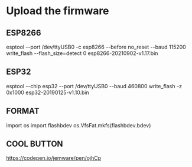 # Upload the firmware

## ESP8266

esptool --port /dev/ttyUSB0 -c esp8266 --before no_reset --baud 115200 write_flash  --flash_size=detect 0 esp8266-20210902-v1.17.bin

## ESP32

esptool --chip esp32 --port /dev/ttyUSB0 --baud 460800 write_flash -z 0x1000 esp32-20190125-v1.10.bin

## FORMAT

import os
import flashbdev
os.VfsFat.mkfs(flashbdev.bdev)

## COOL BUTTON

https://codepen.io/jemware/pen/ojhCp

